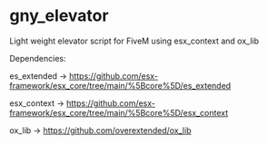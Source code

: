 # gny_elevator
Light weight elevator script for FiveM using esx_context and ox_lib

Dependencies:

es_extended -> https://github.com/esx-framework/esx_core/tree/main/%5Bcore%5D/es_extended

esx_context -> https://github.com/esx-framework/esx_core/tree/main/%5Bcore%5D/esx_context

ox_lib -> https://github.com/overextended/ox_lib
